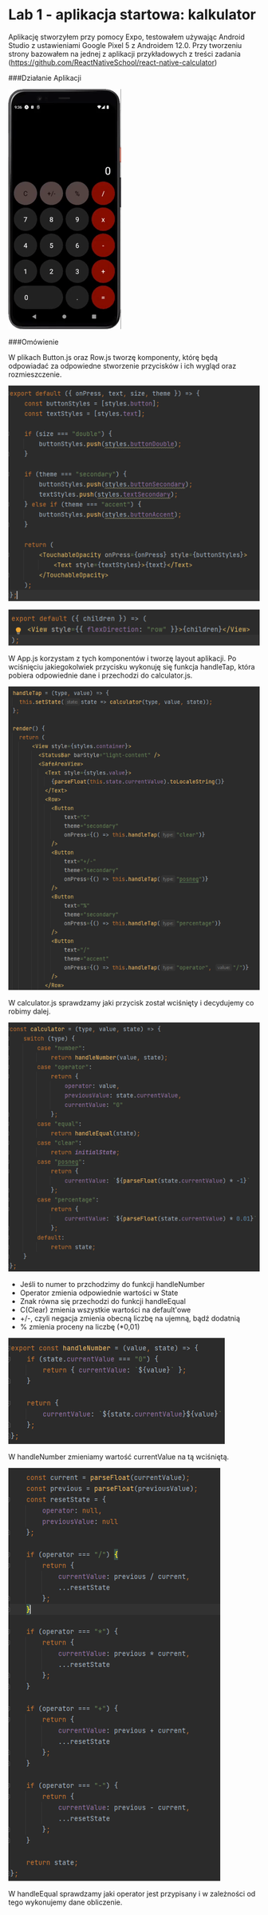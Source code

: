 # Lab 1 -  aplikacja startowa: kalkulator  

Aplikację stworzyłem przy pomocy Expo, testowałem używając Android Studio z ustawieniami Google Pixel 5 z Androidem 12.0. Przy tworzeniu strony bazowałem na jednej z aplikacji przykładowych z treści zadania (https://github.com/ReactNativeSchool/react-native-calculator)  

###Działanie Aplikacji  

![Dzialanie strony](/lab1/assets/calc.gif "Dzialanie strony")  

###Omówienie  

W plikach Button.js oraz Row.js tworzę komponenty, którę będą odpowiadać za odpowiedne stworzenie przycisków i ich wygląd oraz rozmieszczenie.  

![Button](/lab1/assets/button.png "Button")   

![Row](/lab1/assets/row.png "Row")   

W App.js korzystam z tych komponentów i tworzę layout aplikacji. Po wciśnięciu jakiegokolwiek przycisku wykonuję się funkcja handleTap, która pobiera odpowiednie dane i przechodzi do calculator.js.  

![App](/lab1/assets/app.png "App")   

W calculator.js sprawdzamy jaki przycisk został wciśnięty i decydujemy co robimy dalej.  

![Calc](/lab1/assets/calculator.png "Calc")   


- Jeśli to numer to przchodzimy do funkcji handleNumber  
- Operator zmienia odpowiednie wartości w State  
- Znak równa się przechodzi do funkcji handleEqual  
- C(Clear) zmienia wszystkie wartości na default'owe  
- +/-, czyli negacja zmienia obecną liczbę na ujemną, bądź dodatnią  
- % zmienia proceny na liczbę (*0,01)  

![calcnumber](/lab1/assets/calcnumber.png "Calc")   

W handleNumber zmieniamy wartość currentValue na tą wciśniętą.  

![Calcif](/lab1/assets/calcif.png "Calcif")  

W handleEqual sprawdzamy jaki operator jest przypisany i w zależności od tego wykonujemy dane obliczenie.